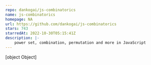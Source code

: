 ```yaml
---
repo: dankogai/js-combinatorics
name: js-combinatorics
homepage: NA
url: https://github.com/dankogai/js-combinatorics
stars: 743
starredAt: 2022-10-30T05:15:41Z
description: |-
    power set, combination, permutation and more in JavaScript
---
```


[object Object]
